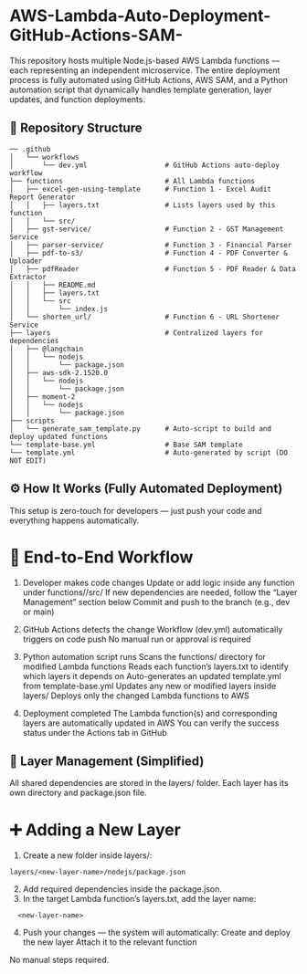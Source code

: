 # AWS-Lambda-Auto-Deployment-GitHub-Actions-SAM-
This repository hosts multiple Node.js-based AWS Lambda functions — each representing an independent microservice. The entire deployment process is fully automated using GitHub Actions, AWS SAM, and a Python automation script that dynamically handles template generation, layer updates, and function deployments.

## 📁 Repository Structure
```
── .github
│   └── workflows
│       └── dev.yml                   # GitHub Actions auto-deploy workflow
├── functions                         # All Lambda functions
│   ├── excel-gen-using-template      # Function 1 - Excel Audit Report Generator
│   │   ├── layers.txt                # Lists layers used by this function
│   │   └── src/
│   ├── gst-service/                  # Function 2 - GST Management Service
│   ├── parser-service/               # Function 3 - Financial Parser
│   ├── pdf-to-s3/                    # Function 4 - PDF Converter & Uploader
│   ├── pdfReader                     # Function 5 - PDF Reader & Data Extractor
│   │   ├── README.md
│   │   ├── layers.txt
│   │   └── src
│   │       └── index.js
│   └── shorten_url/                  # Function 6 - URL Shortener Service
├── layers                            # Centralized layers for dependencies  
│   ├── @langchain
│   │   └── nodejs
│   │       └── package.json
│   ├── aws-sdk-2.1520.0
│   │   └── nodejs
│   │       └── package.json
│   ├── moment-2
│   │   └── nodejs
│   │       └── package.json
├── scripts                      
│   └── generate_sam_template.py      # Auto-script to build and deploy updated functions
└── template-base.yml                 # Base SAM template
└── template.yml                      # Auto-generated by script (DO NOT EDIT)
```

## ⚙️ How It Works (Fully Automated Deployment) 
This setup is zero-touch for developers — just push your code and everything happens automatically.

# 🔁 End-to-End Workflow
1. Developer makes code changes
    Update or add logic inside any function under functions/<function-name>/src/
    If new dependencies are needed, follow the “Layer Management” section below
    Commit and push to the branch (e.g., dev or main)

2. GitHub Actions detects the change
    Workflow (dev.yml) automatically triggers on code push
    No manual run or approval is required

3. Python automation script runs
    Scans the functions/ directory for modified Lambda functions
    Reads each function’s layers.txt to identify which layers it depends on
    Auto-generates an updated template.yml from template-base.yml
    Updates any new or modified layers inside layers/
    Deploys only the changed Lambda functions to AWS

4. Deployment completed
    The Lambda function(s) and corresponding layers are automatically updated in AWS
    You can verify the success status under the Actions tab in GitHub


## 🧱 Layer Management (Simplified)
All shared dependencies are stored in the layers/ folder. Each layer has its own directory and package.json file.

# ➕ Adding a New Layer
  1. Create a new folder inside layers/:
  ```
  layers/<new-layer-name>/nodejs/package.json
   ```

  2. Add required dependencies inside the package.json.
  3. In the target Lambda function’s layers.txt, add the layer name:
  ```
    <new-layer-name>
  ```
  4. Push your changes — the system will automatically:
      Create and deploy the new layer
      Attach it to the relevant function

No manual steps required.





















